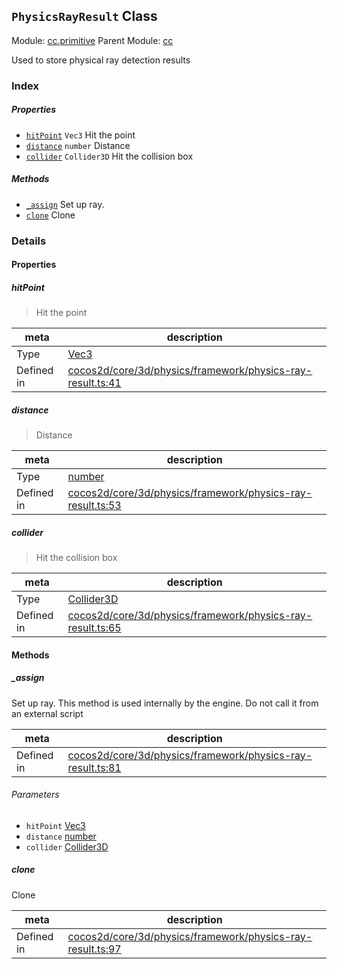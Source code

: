 ## `PhysicsRayResult` Class



Module: [cc.primitive](../modules/cc.primitive.md)
Parent Module: [cc](../modules/cc.md)


Used to store physical ray detection results



### Index

##### Properties

  - [`hitPoint`](#hitpoint) `Vec3` Hit the point
  - [`distance`](#distance) `number` Distance
  - [`collider`](#collider) `Collider3D` Hit the collision box



##### Methods

  - [`_assign`](#assign) Set up ray.
  - [`clone`](#clone) Clone



### Details


#### Properties


##### hitPoint

> Hit the point

| meta | description |
|------|-------------|
| Type | <a href="../classes/Vec3.html" class="crosslink">Vec3</a> |
| Defined in | [cocos2d/core/3d/physics/framework/physics-ray-result.ts:41](https://github.com/cocos-creator/engine/blob/d0482bb5bc3819110e43cdd03a3459bd80914b74/cocos2d/core/3d/physics/framework/physics-ray-result.ts#L41) |



##### distance

> Distance

| meta | description |
|------|-------------|
| Type | <a href="https://developer.mozilla.org/en/JavaScript/Reference/Global_Objects/Number" class="crosslink external" target="_blank">number</a> |
| Defined in | [cocos2d/core/3d/physics/framework/physics-ray-result.ts:53](https://github.com/cocos-creator/engine/blob/d0482bb5bc3819110e43cdd03a3459bd80914b74/cocos2d/core/3d/physics/framework/physics-ray-result.ts#L53) |



##### collider

> Hit the collision box

| meta | description |
|------|-------------|
| Type | <a href="../classes/Collider3D.html" class="crosslink">Collider3D</a> |
| Defined in | [cocos2d/core/3d/physics/framework/physics-ray-result.ts:65](https://github.com/cocos-creator/engine/blob/d0482bb5bc3819110e43cdd03a3459bd80914b74/cocos2d/core/3d/physics/framework/physics-ray-result.ts#L65) |






<!-- Method Block -->
#### Methods


##### _assign

Set up ray. This method is used internally by the engine. Do not call it from an external script

| meta | description |
|------|-------------|
| Defined in | [cocos2d/core/3d/physics/framework/physics-ray-result.ts:81](https://github.com/cocos-creator/engine/blob/d0482bb5bc3819110e43cdd03a3459bd80914b74/cocos2d/core/3d/physics/framework/physics-ray-result.ts#L81) |

###### Parameters
- `hitPoint` <a href="../classes/Vec3.html" class="crosslink">Vec3</a> 
- `distance` <a href="https://developer.mozilla.org/en/JavaScript/Reference/Global_Objects/Number" class="crosslink external" target="_blank">number</a> 
- `collider` <a href="../classes/Collider3D.html" class="crosslink">Collider3D</a> 


##### clone

Clone

| meta | description |
|------|-------------|
| Defined in | [cocos2d/core/3d/physics/framework/physics-ray-result.ts:97](https://github.com/cocos-creator/engine/blob/d0482bb5bc3819110e43cdd03a3459bd80914b74/cocos2d/core/3d/physics/framework/physics-ray-result.ts#L97) |




